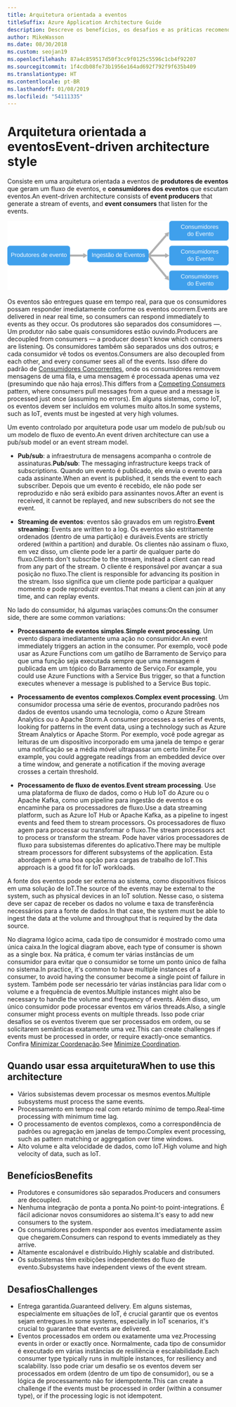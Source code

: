 ```yaml
---
title: Arquitetura orientada a eventos
titleSuffix: Azure Application Architecture Guide
description: Descreve os benefícios, os desafios e as práticas recomendadas para eventos e arquiteturas de IoT no Azure.
author: MikeWasson
ms.date: 08/30/2018
ms.custom: seojan19
ms.openlocfilehash: 87a4c859517d50f3cc9f0125c5596c1cb4f92207
ms.sourcegitcommit: 1f4cdb08fe73b1956e164ad692f792f9f635b409
ms.translationtype: HT
ms.contentlocale: pt-BR
ms.lasthandoff: 01/08/2019
ms.locfileid: "54111335"
---
```

# <a name="event-driven-architecture-style"></a><span data-ttu-id="c2d46-103">Arquitetura orientada a eventos</span><span class="sxs-lookup"><span data-stu-id="c2d46-103">Event-driven architecture style</span></span>

<span data-ttu-id="c2d46-104">Consiste em uma arquitetura orientada a eventos de **produtores de eventos** que geram um fluxo de eventos, e **consumidores dos eventos** que escutam eventos.</span><span class="sxs-lookup"><span data-stu-id="c2d46-104">An event-driven architecture consists of **event producers** that generate a stream of events, and **event consumers** that listen for the events.</span></span>

![Diagrama um estilo de arquitetura orientado por eventos](./images/event-driven.svg)

<span data-ttu-id="c2d46-106">Os eventos são entregues quase em tempo real, para que os consumidores possam responder imediatamente conforme os eventos ocorrem.</span><span class="sxs-lookup"><span data-stu-id="c2d46-106">Events are delivered in near real time, so consumers can respond immediately to events as they occur.</span></span> <span data-ttu-id="c2d46-107">Os produtores são separados dos consumidores &mdash;. Um produtor não sabe quais consumidores estão ouvindo.</span><span class="sxs-lookup"><span data-stu-id="c2d46-107">Producers are decoupled from consumers &mdash; a producer doesn't know which consumers are listening.</span></span> <span data-ttu-id="c2d46-108">Os consumidores também são separados uns dos outros; e cada consumidor vê todos os eventos.</span><span class="sxs-lookup"><span data-stu-id="c2d46-108">Consumers are also decoupled from each other, and every consumer sees all of the events.</span></span> <span data-ttu-id="c2d46-109">Isso difere do padrão de [Consumidores Concorrentes][competing-consumers], onde os consumidores removem mensagens de uma fila, e uma mensagem é processada apenas uma vez (presumindo que não haja erros).</span><span class="sxs-lookup"><span data-stu-id="c2d46-109">This differs from a [Competing Consumers][competing-consumers] pattern, where consumers pull messages from a queue and a message is processed just once (assuming no errors).</span></span> <span data-ttu-id="c2d46-110">Em alguns sistemas, como IoT, os eventos devem ser incluídos em volumes muito altos.</span><span class="sxs-lookup"><span data-stu-id="c2d46-110">In some systems, such as IoT, events must be ingested at very high volumes.</span></span>

<span data-ttu-id="c2d46-111">Um evento controlado por arquitetura pode usar um modelo de pub/sub ou um modelo de fluxo de evento.</span><span class="sxs-lookup"><span data-stu-id="c2d46-111">An event driven architecture can use a pub/sub model or an event stream model.</span></span>

- <span data-ttu-id="c2d46-112">**Pub/sub**: a infraestrutura de mensagens acompanha o controle de assinaturas.</span><span class="sxs-lookup"><span data-stu-id="c2d46-112">**Pub/sub**: The messaging infrastructure keeps track of subscriptions.</span></span> <span data-ttu-id="c2d46-113">Quando um evento é publicado, ele envia o evento para cada assinante.</span><span class="sxs-lookup"><span data-stu-id="c2d46-113">When an event is published, it sends the event to each subscriber.</span></span> <span data-ttu-id="c2d46-114">Depois que um evento é recebido, ele não pode ser reproduzido e não será exibido para assinantes novos.</span><span class="sxs-lookup"><span data-stu-id="c2d46-114">After an event is received, it cannot be replayed, and new subscribers do not see the event.</span></span>

- <span data-ttu-id="c2d46-115">**Streaming de eventos**: eventos são gravados em um registro.</span><span class="sxs-lookup"><span data-stu-id="c2d46-115">**Event streaming**: Events are written to a log.</span></span> <span data-ttu-id="c2d46-116">Os eventos são estritamente ordenados (dentro de uma partição) e duráveis.</span><span class="sxs-lookup"><span data-stu-id="c2d46-116">Events are strictly ordered (within a partition) and durable.</span></span> <span data-ttu-id="c2d46-117">Os clientes não assinam o fluxo, em vez disso, um cliente pode ler a partir de qualquer parte do fluxo.</span><span class="sxs-lookup"><span data-stu-id="c2d46-117">Clients don't subscribe to the stream, instead a client can read from any part of the stream.</span></span> <span data-ttu-id="c2d46-118">O cliente é responsável por avançar a sua posição no fluxo.</span><span class="sxs-lookup"><span data-stu-id="c2d46-118">The client is responsible for advancing its position in the stream.</span></span> <span data-ttu-id="c2d46-119">Isso significa que um cliente pode participar a qualquer momento e pode reproduzir eventos.</span><span class="sxs-lookup"><span data-stu-id="c2d46-119">That means a client can join at any time, and can replay events.</span></span>

<span data-ttu-id="c2d46-120">No lado do consumidor, há algumas variações comuns:</span><span class="sxs-lookup"><span data-stu-id="c2d46-120">On the consumer side, there are some common variations:</span></span>

- <span data-ttu-id="c2d46-121">**Processamento de eventos simples**.</span><span class="sxs-lookup"><span data-stu-id="c2d46-121">**Simple event processing**.</span></span> <span data-ttu-id="c2d46-122">Um evento dispara imediatamente uma ação no consumidor.</span><span class="sxs-lookup"><span data-stu-id="c2d46-122">An event immediately triggers an action in the consumer.</span></span> <span data-ttu-id="c2d46-123">Por exemplo, você pode usar as Azure Functions com um gatilho de Barramento de Serviço para que uma função seja executada sempre que uma mensagem é publicada em um tópico do Barramento de Serviço.</span><span class="sxs-lookup"><span data-stu-id="c2d46-123">For example, you could use Azure Functions with a Service Bus trigger, so that a function executes whenever a message is published to a Service Bus topic.</span></span>

- <span data-ttu-id="c2d46-124">**Processamento de eventos complexos**.</span><span class="sxs-lookup"><span data-stu-id="c2d46-124">**Complex event processing**.</span></span> <span data-ttu-id="c2d46-125">Um consumidor processa uma série de eventos, procurando padrões nos dados de eventos usando uma tecnologia, como o Azure Stream Analytics ou o Apache Storm.</span><span class="sxs-lookup"><span data-stu-id="c2d46-125">A consumer processes a series of events, looking for patterns in the event data, using a technology such as Azure Stream Analytics or Apache Storm.</span></span> <span data-ttu-id="c2d46-126">Por exemplo, você pode agregar as leituras de um dispositivo incorporado em uma janela de tempo e gerar uma notificação se a média móvel ultrapassar um certo limite.</span><span class="sxs-lookup"><span data-stu-id="c2d46-126">For example, you could aggregate readings from an embedded device over a time window, and generate a notification if the moving average crosses a certain threshold.</span></span>

- <span data-ttu-id="c2d46-127">**Processamento de fluxo de eventos**.</span><span class="sxs-lookup"><span data-stu-id="c2d46-127">**Event stream processing**.</span></span> <span data-ttu-id="c2d46-128">Use uma plataforma de fluxo de dados, como o Hub IoT do Azure ou o Apache Kafka, como um pipeline para ingestão de eventos e os encaminhe para os processadores de fluxo.</span><span class="sxs-lookup"><span data-stu-id="c2d46-128">Use a data streaming platform, such as Azure IoT Hub or Apache Kafka, as a pipeline to ingest events and feed them to stream processors.</span></span> <span data-ttu-id="c2d46-129">Os processadores de fluxo agem para processar ou transformar o fluxo.</span><span class="sxs-lookup"><span data-stu-id="c2d46-129">The stream processors act to process or transform the stream.</span></span> <span data-ttu-id="c2d46-130">Pode haver vários processadores de fluxo para subsistemas diferentes do aplicativo.</span><span class="sxs-lookup"><span data-stu-id="c2d46-130">There may be multiple stream processors for different subsystems of the application.</span></span> <span data-ttu-id="c2d46-131">Esta abordagem é uma boa opção para cargas de trabalho de IoT.</span><span class="sxs-lookup"><span data-stu-id="c2d46-131">This approach is a good fit for IoT workloads.</span></span>

<span data-ttu-id="c2d46-132">A fonte dos eventos pode ser externa ao sistema, como dispositivos físicos em uma solução de IoT.</span><span class="sxs-lookup"><span data-stu-id="c2d46-132">The source of the events may be external to the system, such as physical devices in an IoT solution.</span></span> <span data-ttu-id="c2d46-133">Nesse caso, o sistema deve ser capaz de receber os dados no volume e taxa de transferência necessários para a fonte de dados.</span><span class="sxs-lookup"><span data-stu-id="c2d46-133">In that case, the system must be able to ingest the data at the volume and throughput that is required by the data source.</span></span>

<span data-ttu-id="c2d46-134">No diagrama lógico acima, cada tipo de consumidor é mostrado como uma única caixa.</span><span class="sxs-lookup"><span data-stu-id="c2d46-134">In the logical diagram above, each type of consumer is shown as a single box.</span></span> <span data-ttu-id="c2d46-135">Na prática, é comum ter várias instâncias de um consumidor para evitar que o consumidor se torne um ponto único de falha no sistema.</span><span class="sxs-lookup"><span data-stu-id="c2d46-135">In practice, it's common to have multiple instances of a consumer, to avoid having the consumer become a single point of failure in system.</span></span> <span data-ttu-id="c2d46-136">Também pode ser necessário ter várias instâncias para lidar com o volume e a frequência de eventos.</span><span class="sxs-lookup"><span data-stu-id="c2d46-136">Multiple instances might also be necessary to handle the volume and frequency of events.</span></span> <span data-ttu-id="c2d46-137">Além disso, um único consumidor pode processar eventos em vários threads.</span><span class="sxs-lookup"><span data-stu-id="c2d46-137">Also, a single consumer might process events on multiple threads.</span></span> <span data-ttu-id="c2d46-138">Isso pode criar desafios se os eventos tiverem que ser processados em ordem, ou se solicitarem semânticas exatamente uma vez.</span><span class="sxs-lookup"><span data-stu-id="c2d46-138">This can create challenges if events must be processed in order, or require exactly-once semantics.</span></span> <span data-ttu-id="c2d46-139">Confira [Minimizar Coordenação][minimize-coordination].</span><span class="sxs-lookup"><span data-stu-id="c2d46-139">See [Minimize Coordination][minimize-coordination].</span></span>

## <a name="when-to-use-this-architecture"></a><span data-ttu-id="c2d46-140">Quando usar essa arquitetura</span><span class="sxs-lookup"><span data-stu-id="c2d46-140">When to use this architecture</span></span>

- <span data-ttu-id="c2d46-141">Vários subsistemas devem processar os mesmos eventos.</span><span class="sxs-lookup"><span data-stu-id="c2d46-141">Multiple subsystems must process the same events.</span></span>
- <span data-ttu-id="c2d46-142">Processamento em tempo real com retardo mínimo de tempo.</span><span class="sxs-lookup"><span data-stu-id="c2d46-142">Real-time processing with minimum time lag.</span></span>
- <span data-ttu-id="c2d46-143">O processamento de eventos complexos, como a correspondência de padrões ou agregação em janelas de tempo.</span><span class="sxs-lookup"><span data-stu-id="c2d46-143">Complex event processing, such as pattern matching or aggregation over time windows.</span></span>
- <span data-ttu-id="c2d46-144">Alto volume e alta velocidade de dados, como IoT.</span><span class="sxs-lookup"><span data-stu-id="c2d46-144">High volume and high velocity of data, such as IoT.</span></span>

## <a name="benefits"></a><span data-ttu-id="c2d46-145">Benefícios</span><span class="sxs-lookup"><span data-stu-id="c2d46-145">Benefits</span></span>

- <span data-ttu-id="c2d46-146">Produtores e consumidores são separados.</span><span class="sxs-lookup"><span data-stu-id="c2d46-146">Producers and consumers are decoupled.</span></span>
- <span data-ttu-id="c2d46-147">Nenhuma integração de ponta a ponta.</span><span class="sxs-lookup"><span data-stu-id="c2d46-147">No point-to point-integrations.</span></span> <span data-ttu-id="c2d46-148">É fácil adicionar novos consumidores ao sistema.</span><span class="sxs-lookup"><span data-stu-id="c2d46-148">It's easy to add new consumers to the system.</span></span>
- <span data-ttu-id="c2d46-149">Os consumidores podem responder aos eventos imediatamente assim que chegarem.</span><span class="sxs-lookup"><span data-stu-id="c2d46-149">Consumers can respond to events immediately as they arrive.</span></span>
- <span data-ttu-id="c2d46-150">Altamente escalonável e distribuído.</span><span class="sxs-lookup"><span data-stu-id="c2d46-150">Highly scalable and distributed.</span></span>
- <span data-ttu-id="c2d46-151">Os subsistemas têm exibições independentes do fluxo de evento.</span><span class="sxs-lookup"><span data-stu-id="c2d46-151">Subsystems have independent views of the event stream.</span></span>

## <a name="challenges"></a><span data-ttu-id="c2d46-152">Desafios</span><span class="sxs-lookup"><span data-stu-id="c2d46-152">Challenges</span></span>

- <span data-ttu-id="c2d46-153">Entrega garantida.</span><span class="sxs-lookup"><span data-stu-id="c2d46-153">Guaranteed delivery.</span></span> <span data-ttu-id="c2d46-154">Em alguns sistemas, especialmente em situações de IoT, é crucial garantir que os eventos sejam entregues.</span><span class="sxs-lookup"><span data-stu-id="c2d46-154">In some systems, especially in IoT scenarios, it's crucial to guarantee that events are delivered.</span></span>
- <span data-ttu-id="c2d46-155">Eventos processados em ordem ou exatamente uma vez.</span><span class="sxs-lookup"><span data-stu-id="c2d46-155">Processing events in order or exactly once.</span></span> <span data-ttu-id="c2d46-156">Normalmente, cada tipo de consumidor é executado em várias instâncias de resiliência e escalabilidade.</span><span class="sxs-lookup"><span data-stu-id="c2d46-156">Each consumer type typically runs in multiple instances, for resiliency and scalability.</span></span> <span data-ttu-id="c2d46-157">Isso pode criar um desafio se os eventos devem ser processados em ordem (dentro de um tipo de consumidor), ou se a lógica de processamento não for idempotente.</span><span class="sxs-lookup"><span data-stu-id="c2d46-157">This can create a challenge if the events must be processed in order (within a consumer type), or if the processing logic is not idempotent.</span></span>

 <!-- links -->

[competing-consumers]: ../../patterns/competing-consumers.md
[minimize-coordination]: ../design-principles/minimize-coordination.md

